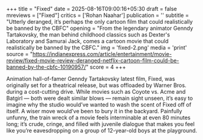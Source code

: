+++
title = "Fixed"
date = 2025-08-16T09:00:16+05:30
draft = false
mreviews = ["Fixed"]
critics = ['Rohan Naahar']
publication = ''
subtitle = "Utterly deranged, it’s perhaps the only cartoon film that could realistically be banned by the CBFC"
opening = "From the legendary animator Genndy Tartakovsky, the man behind childhood classics such as Dexter's Laboratory and Samurai Jack, comes a cartoon movie that could realistically be banned by the CBFC."
img = 'fixed-2.png'
media = 'print'
source = "https://indianexpress.com/article/entertainment/movie-review/fixed-movie-review-deranged-netflix-cartoon-film-could-be-banned-by-the-cbfc-10190957/"
score = 4
+++

Animation hall-of-famer Genndy Tartakovsky latest film, Fixed, was originally set for a theatrical release, but was offloaded by Warner Bros. during a cost-cutting drive. While movies such as Coyote vs. Acme and Batgirl — both were dealt similar blows — remain sight unseen, it’s easy to imagine why the studio would’ve wanted to wash the scent of Fixed off of itself. A wiser move would’ve been to bury it in the backyard. Painfully unfunny, the train wreck of a movie feels interminable at even 80 minutes long; it’s crude, cringe, and filled with juvenile dialogue that makes you feel like you’re eavesdropping on a group of 12-year-old boys at the playground.
